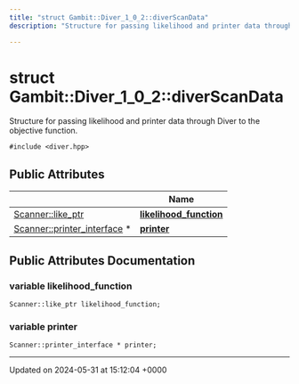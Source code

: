 ```yaml
---
title: "struct Gambit::Diver_1_0_2::diverScanData"
description: "Structure for passing likelihood and printer data through Diver to the objective function. "

---
```


# struct Gambit::Diver_1_0_2::diverScanData



Structure for passing likelihood and printer data through Diver to the objective function. 


`#include <diver.hpp>`

## Public Attributes

|                | Name           |
| -------------- | -------------- |
| [Scanner::like_ptr](/documentation/code/classes/classgambit_1_1scanner_1_1like__ptr/) | **[likelihood_function](/documentation/code/classes/structgambit_1_1diver__1__0__2_1_1diverscandata/#variable-likelihood-function)**  |
| [Scanner::printer_interface](/documentation/code/namespaces/namespacegambit_1_1scanner/#typedef-printer-interface) * | **[printer](/documentation/code/classes/structgambit_1_1diver__1__0__2_1_1diverscandata/#variable-printer)**  |

## Public Attributes Documentation

### variable likelihood_function

```
Scanner::like_ptr likelihood_function;
```


### variable printer

```
Scanner::printer_interface * printer;
```


-------------------------------

Updated on 2024-05-31 at 15:12:04 +0000